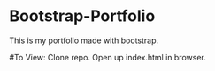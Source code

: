# Bootstrap-Portfolio
This is my portfolio made with bootstrap.

#To View:
Clone repo.
Open up index.html in browser.
